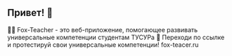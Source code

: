 ## Привет! 👋
🙋‍♀️ Fox-Teacher - это веб-приложение, помогающее развивать универсальные компетенции студентам ТУСУРа
🍿 Переходи по ссылке и протестируй свои универсальные компетенции!
fox-teacer.ru

<!--

**Here are some ideas to get you started:**

🌈 Contribution guidelines - how can the community get involved?
👩‍💻 Useful resources - where can the community find your docs? Is there anything else the community should know?
🧙 Remember, you can do mighty things with the power of [Markdown](https://docs.github.com/github/writing-on-github/getting-started-with-writing-and-formatting-on-github/basic-writing-and-formatting-syntax)
-->
